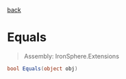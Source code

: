 ﻿

[back](/IronSphere.Extensions/types/StringExtension)

# Equals

> Assembly: IronSphere.Extensions

```csharp
bool Equals(object obj)
```



 
